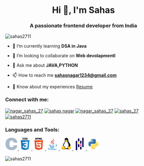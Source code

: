 <h1 align="center">Hi 👋, I'm Sahas</h1>
<h3 align="center">A passionate frontend developer from India</h3>

<p align="left"> <img src="https://komarev.com/ghpvc/?username=sahas2711&label=Profile%20views&color=0e75b6&style=flat" alt="sahas2711" /> </p>

- 🌱 I’m currently learning **DSA in Java**

- 👯 I’m looking to collaborate on **Web devolapmentl**

- 💬 Ask me about **JAVA,PYTHON**

- 📫 How to reach me **sahasnagar1234@gmail.com**

- 📄 Know about my experiences [Resume](##https://drive.google.com/file/d/1FD0zTocUWGtB4IL0e5dR8lqqC_hL9D2e/view?usp=drive_link)

<h3 align="left">Connect with me:</h3>
<p align="left">
<a href="https://twitter.com/nagar_sahas_27" target="blank"><img align="center" src="https://raw.githubusercontent.com/rahuldkjain/github-profile-readme-generator/master/src/images/icons/Social/twitter.svg" alt="nagar_sahas_27" height="30" width="40" /></a>
<a href="https://linkedin.com/in/sahas nagar" target="blank"><img align="center" src="https://raw.githubusercontent.com/rahuldkjain/github-profile-readme-generator/master/src/images/icons/Social/linked-in-alt.svg" alt="sahas nagar" height="30" width="40" /></a>
<a href="https://instagram.com/nagar_sahas_27" target="blank"><img align="center" src="https://raw.githubusercontent.com/rahuldkjain/github-profile-readme-generator/master/src/images/icons/Social/instagram.svg" alt="nagar_sahas_27" height="30" width="40" /></a>
<a href="https://www.codechef.com/users/sahas_27" target="blank"><img align="center" src="https://cdn.jsdelivr.net/npm/simple-icons@3.1.0/icons/codechef.svg" alt="sahas_27" height="30" width="40" /></a>
<a href="https://www.leetcode.com/sahas2711" target="blank"><img align="center" src="https://raw.githubusercontent.com/rahuldkjain/github-profile-readme-generator/master/src/images/icons/Social/leet-code.svg" alt="sahas2711" height="30" width="40" /></a>
</p>

<h3 align="left">Languages and Tools:</h3>
<p align="left"> <a href="https://www.cprogramming.com/" target="_blank" rel="noreferrer"> <img src="https://raw.githubusercontent.com/devicons/devicon/master/icons/c/c-original.svg" alt="c" width="40" height="40"/> </a> <a href="https://www.w3schools.com/css/" target="_blank" rel="noreferrer"> <img src="https://raw.githubusercontent.com/devicons/devicon/master/icons/css3/css3-original-wordmark.svg" alt="css3" width="40" height="40"/> </a> <a href="https://www.w3.org/html/" target="_blank" rel="noreferrer"> <img src="https://raw.githubusercontent.com/devicons/devicon/master/icons/html5/html5-original-wordmark.svg" alt="html5" width="40" height="40"/> </a> <a href="https://www.java.com" target="_blank" rel="noreferrer"> <img src="https://raw.githubusercontent.com/devicons/devicon/master/icons/java/java-original.svg" alt="java" width="40" height="40"/> </a> <a href="https://www.linux.org/" target="_blank" rel="noreferrer"> <img src="https://raw.githubusercontent.com/devicons/devicon/master/icons/linux/linux-original.svg" alt="linux" width="40" height="40"/> </a> <a href="https://pandas.pydata.org/" target="_blank" rel="noreferrer"> <img src="https://raw.githubusercontent.com/devicons/devicon/2ae2a900d2f041da66e950e4d48052658d850630/icons/pandas/pandas-original.svg" alt="pandas" width="40" height="40"/> </a> <a href="https://www.python.org" target="_blank" rel="noreferrer"> <img src="https://raw.githubusercontent.com/devicons/devicon/master/icons/python/python-original.svg" alt="python" width="40" height="40"/> </a> </p>

<p><img align="center" src="https://github-readme-stats.vercel.app/api/top-langs?username=sahas2711&show_icons=true&locale=en&layout=compact" alt="sahas2711" /></p>
